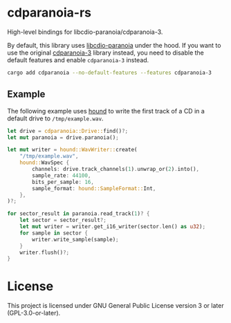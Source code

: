 # cdparanoia-rs

<!-- cargo-rdme start -->

High-level bindings for libcdio-paranoia/cdparanoia-3.

By default, this library uses
[libcdio-paranoia](https://github.com/rocky/libcdio-paranoia)
under the hood. If you want to use the original
[cdparanoia-3](https://xiph.org/paranoia/) library
instead, you need to disable the default features and enable
`cdparanoia-3` instead.

```bash
cargo add cdparanoia --no-default-features --features cdparanoia-3
```

## Example

The following example uses [hound](https://lib.rs/crates/hound) to write
the first track of a CD in a default drive to `/tmp/example.wav`.

```rust
let drive = cdparanoia::Drive::find()?;
let mut paranoia = drive.paranoia();

let mut writer = hound::WavWriter::create(
    "/tmp/example.wav",
    hound::WavSpec {
        channels: drive.track_channels(1).unwrap_or(2).into(),
        sample_rate: 44100,
        bits_per_sample: 16,
        sample_format: hound::SampleFormat::Int,
    },
)?;

for sector_result in paranoia.read_track(1)? {
    let sector = sector_result?;
    let mut writer = writer.get_i16_writer(sector.len() as u32);
    for sample in sector {
        writer.write_sample(sample);
    }
    writer.flush()?;
}
```

<!-- cargo-rdme end -->

# License

This project is licensed under GNU General Public License version 3 or later (GPL-3.0-or-later).

